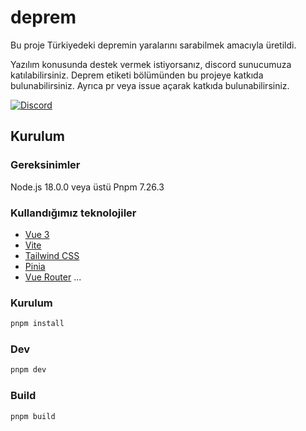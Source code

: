 # deprem
Bu proje Türkiyedeki depremin yaralarını sarabilmek amacıyla üretildi.


Yazılım konusunda destek vermek istiyorsanız, discord sunucumuza katılabilirsiniz. Deprem etiketi bölümünden bu projeye katkıda bulunabilirsiniz. Ayrıca pr veya issue açarak katkıda bulunabilirsiniz.
<p>
     </a>
      <a href="https://chat.huntersofbook.com"> <img src="https://img.shields.io/discord/982896043463180310?color=7289da&label=Discord&logo=discord&logoColor=white" alt="Discord"></a>
</p>


## Kurulum

### Gereksinimler
Node.js 18.0.0 veya üstü
Pnpm 7.26.3

### Kullandığımız teknolojiler
- [Vue 3](https://vuejs.org/)
- [Vite](https://vitejs.dev/)
- [Tailwind CSS](https://tailwindcss.com/)
- [Pinia](https://pinia.esm.dev/)
- [Vue Router](https://next.router.vuejs.org/)
...

### Kurulum
```bash
pnpm install
```

### Dev
```bash
pnpm dev
```

### Build
```bash
pnpm build
```